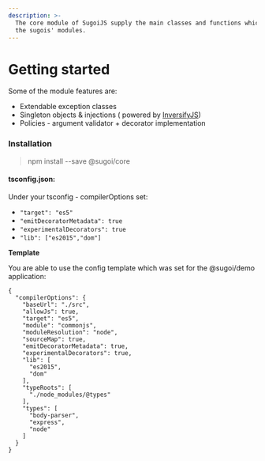 ```yaml
---
description: >-
  The core module of SugoiJS supply the main classes and functions which use by
  the sugois' modules.
---
```


# Getting started

Some of the module features are:

* Extendable exception classes
* Singleton objects & injections \( powered by [InversifyJS](https://github.com/inversify/inversifyjs)\)
* Policies - argument validator + decorator implementation

### Installation

> npm install --save @sugoi/core

#### tsconfig.json:

Under your tsconfig - compilerOptions set:

* `"target": "es5"`
* `"emitDecoratorMetadata": true`
* `"experimentalDecorators": true`
* `"lib": ["es2015","dom"]`

**Template**

You are able to use the config template which was set for the @sugoi/demo application:

```text
{
  "compilerOptions": {
    "baseUrl": "./src",
    "allowJs": true,
    "target": "es5",
    "module": "commonjs",
    "moduleResolution": "node",
    "sourceMap": true,
    "emitDecoratorMetadata": true,
    "experimentalDecorators": true,
    "lib": [
      "es2015",
      "dom"
    ],
    "typeRoots": [
      "./node_modules/@types"
    ],
    "types": [
      "body-parser",
      "express",
      "node"
    ]
  }
}
```


